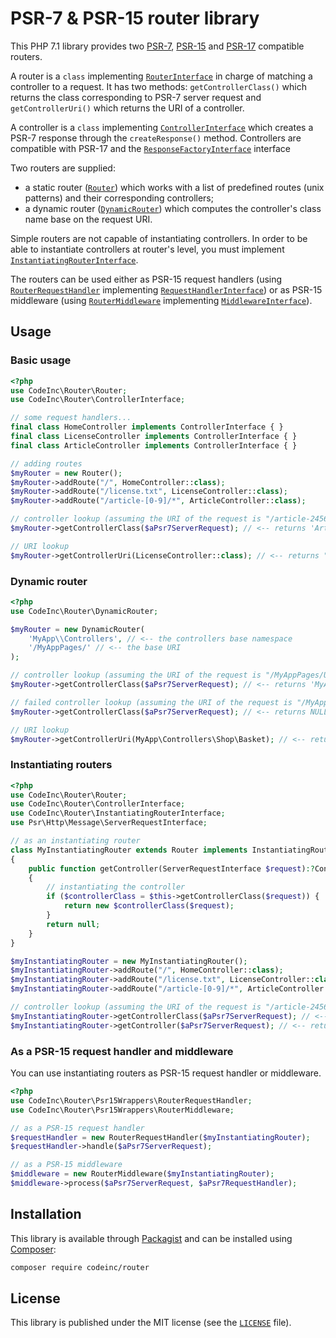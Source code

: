 # PSR-7 & PSR-15 router library

This PHP 7.1 library provides two [PSR-7](https://www.php-fig.org/psr/psr-7/), [PSR-15](https://www.php-fig.org/psr/psr-15/) and [PSR-17](https://www.php-fig.org/psr/psr-17/) compatible routers.  

A router is a `class` implementing [`RouterInterface`](src/RouterInterface.php) in charge of matching a controller to a request. It has two methods: `getControllerClass()` which returns the class corresponding to PSR-7 server request and `getControllerUri()` which returns the URI of a controller. 

A controller is a `class` implementing [`ControllerInterface`](src/ControllerInterface.php) which creates a PSR-7 response through the `createResponse()` method.  Controllers are compatible with PSR-17 and the [`ResponseFactoryInterface`](https://www.php-fig.org/psr/psr-17/#22-responsefactoryinterface) interface

 Two routers are supplied: 
 * a static router ([`Router`](src/Router.php)) which works with a list of predefined routes (unix patterns) and their corresponding controllers;
 * a dynamic router ([`DynamicRouter`](src/DynamicRouter.php)) which computes the controller's class name base on the request URI. 
 
 Simple routers are not capable of instantiating controllers. In order to be able to instantiate controllers at router's level, you must implement [`InstantiatingRouterInterface`](src/InstantiatingRouterInterface.php).

The routers can be used either as PSR-15 request handlers (using [`RouterRequestHandler`](src/Psr15Wrapper/RouterRequestHandler.php) implementing [`RequestHandlerInterface`](https://github.com/http-interop/http-middleware/blob/master/src/RequestHandlerInterface.php)) or as PSR-15 middleware (using [`RouterMiddleware`](src/Psr15Wrapper/RouterMiddleware.php) implementing [`MiddlewareInterface`](https://github.com/http-interop/http-middleware/blob/master/src/MiddlewareInterface.php)).

## Usage

### Basic usage
```php
<?php
use CodeInc\Router\Router;
use CodeInc\Router\ControllerInterface;

// some request handlers...
final class HomeController implements ControllerInterface { } 
final class LicenseController implements ControllerInterface { } 
final class ArticleController implements ControllerInterface { } 

// adding routes
$myRouter = new Router();
$myRouter->addRoute("/", HomeController::class); 
$myRouter->addRoute("/license.txt", LicenseController::class); 
$myRouter->addRoute("/article-[0-9]/*", ArticleController::class); 

// controller lookup (assuming the URI of the request is "/article-2456/a-great-article.html") 
$myRouter->getControllerClass($aPsr7ServerRequest); // <-- returns 'ArticleController'

// URI lookup
$myRouter->getControllerUri(LicenseController::class); // <-- returns "/license.txt"
```

### Dynamic router
```php
<?php
use CodeInc\Router\DynamicRouter;

$myRouter = new DynamicRouter(
    'MyApp\\Controllers', // <-- the controllers base namespace
    '/MyAppPages/' // <-- the base URI
);

// controller lookup (assuming the URI of the request is "/MyAppPages/User/Account") 
$myRouter->getControllerClass($aPsr7ServerRequest); // <-- returns 'MyApp\Controllers\User\Account'

// failed controller lookup (assuming the URI of the request is "/MyAppPages/ANonExistingController") 
$myRouter->getControllerClass($aPsr7ServerRequest); // <-- returns NULL

// URI lookup 
$myRouter->getControllerUri(MyApp\Controllers\Shop\Basket); // <-- returns "/MyAppPages/Shop/Basket"
```

### Instantiating routers
```php
<?php
use CodeInc\Router\Router;
use CodeInc\Router\ControllerInterface;
use CodeInc\Router\InstantiatingRouterInterface;
use Psr\Http\Message\ServerRequestInterface;

// as an instantiating router
class MyInstantiatingRouter extends Router implements InstantiatingRouterInterface
{
    public function getController(ServerRequestInterface $request):?ControllerInterface
    {
        // instantiating the controller
        if ($controllerClass = $this->getControllerClass($request)) {
            return new $controllerClass($request);
        }
        return null;
    }
}

$myInstantiatingRouter = new MyInstantiatingRouter();
$myInstantiatingRouter->addRoute("/", HomeController::class); 
$myInstantiatingRouter->addRoute("/license.txt", LicenseController::class); 
$myInstantiatingRouter->addRoute("/article-[0-9]/*", ArticleController::class); 

// controller lookup (assuming the URI of the request is "/article-2456/a-great-article.html") 
$myInstantiatingRouter->getControllerClass($aPsr7ServerRequest); // <-- returns 'ArticleController'
$myInstantiatingRouter->getController($aPsr7ServerRequest); // <-- returns an instance of 'ArticleController'
```

### As a PSR-15 request handler and middleware

You can use instantiating routers as PSR-15 request handler or middleware.

```php
<?php
use CodeInc\Router\Psr15Wrappers\RouterRequestHandler;
use CodeInc\Router\Psr15Wrappers\RouterMiddleware;

// as a PSR-15 request handler
$requestHandler = new RouterRequestHandler($myInstantiatingRouter);
$requestHandler->handle($aPsr7ServerRequest);

// as a PSR-15 middleware
$middleware = new RouterMiddleware($myInstantiatingRouter);
$middleware->process($aPsr7ServerRequest, $aPsr7RequestHandler);
```

## Installation

This library is available through [Packagist](https://packagist.org/packages/codeinc/router) and can be installed using [Composer](https://getcomposer.org/): 

```bash
composer require codeinc/router
```

## License 
This library is published under the MIT license (see the [`LICENSE`](LICENSE) file).